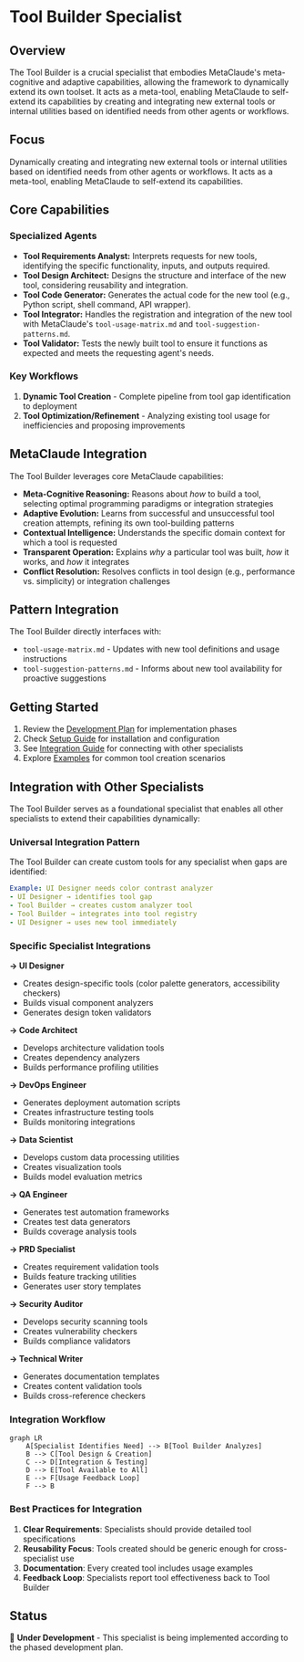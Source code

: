 # Tool Builder Specialist

## Overview

The Tool Builder is a crucial specialist that embodies MetaClaude's meta-cognitive and adaptive capabilities, allowing the framework to dynamically extend its own toolset. It acts as a meta-tool, enabling MetaClaude to self-extend its capabilities by creating and integrating new external tools or internal utilities based on identified needs from other agents or workflows.

## Focus

Dynamically creating and integrating new external tools or internal utilities based on identified needs from other agents or workflows. It acts as a meta-tool, enabling MetaClaude to self-extend its capabilities.

## Core Capabilities

### Specialized Agents

- **Tool Requirements Analyst:** Interprets requests for new tools, identifying the specific functionality, inputs, and outputs required.
- **Tool Design Architect:** Designs the structure and interface of the new tool, considering reusability and integration.
- **Tool Code Generator:** Generates the actual code for the new tool (e.g., Python script, shell command, API wrapper).
- **Tool Integrator:** Handles the registration and integration of the new tool with MetaClaude's `tool-usage-matrix.md` and `tool-suggestion-patterns.md`.
- **Tool Validator:** Tests the newly built tool to ensure it functions as expected and meets the requesting agent's needs.

### Key Workflows

1. **Dynamic Tool Creation** - Complete pipeline from tool gap identification to deployment
2. **Tool Optimization/Refinement** - Analyzing existing tool usage for inefficiencies and proposing improvements

## MetaClaude Integration

The Tool Builder leverages core MetaClaude capabilities:

- **Meta-Cognitive Reasoning:** Reasons about *how* to build a tool, selecting optimal programming paradigms or integration strategies
- **Adaptive Evolution:** Learns from successful and unsuccessful tool creation attempts, refining its own tool-building patterns
- **Contextual Intelligence:** Understands the specific domain context for which a tool is requested
- **Transparent Operation:** Explains *why* a particular tool was built, *how* it works, and *how* it integrates
- **Conflict Resolution:** Resolves conflicts in tool design (e.g., performance vs. simplicity) or integration challenges

## Pattern Integration

The Tool Builder directly interfaces with:
- `tool-usage-matrix.md` - Updates with new tool definitions and usage instructions
- `tool-suggestion-patterns.md` - Informs about new tool availability for proactive suggestions

## Getting Started

1. Review the [Development Plan](development-plan.md) for implementation phases
2. Check [Setup Guide](docs/setup-guide.md) for installation and configuration
3. See [Integration Guide](docs/integration-guide.md) for connecting with other specialists
4. Explore [Examples](examples/) for common tool creation scenarios

## Integration with Other Specialists

The Tool Builder serves as a foundational specialist that enables all other specialists to extend their capabilities dynamically:

### Universal Integration Pattern
The Tool Builder can create custom tools for any specialist when gaps are identified:

```yaml
Example: UI Designer needs color contrast analyzer
- UI Designer → identifies tool gap
- Tool Builder → creates custom analyzer tool
- Tool Builder → integrates into tool registry
- UI Designer → uses new tool immediately
```

### Specific Specialist Integrations

**→ UI Designer**
- Creates design-specific tools (color palette generators, accessibility checkers)
- Builds visual component analyzers
- Generates design token validators

**→ Code Architect**
- Develops architecture validation tools
- Creates dependency analyzers
- Builds performance profiling utilities

**→ DevOps Engineer**
- Generates deployment automation scripts
- Creates infrastructure testing tools
- Builds monitoring integrations

**→ Data Scientist**
- Develops custom data processing utilities
- Creates visualization tools
- Builds model evaluation metrics

**→ QA Engineer**
- Generates test automation frameworks
- Creates test data generators
- Builds coverage analysis tools

**→ PRD Specialist**
- Creates requirement validation tools
- Builds feature tracking utilities
- Generates user story templates

**→ Security Auditor**
- Develops security scanning tools
- Creates vulnerability checkers
- Builds compliance validators

**→ Technical Writer**
- Generates documentation templates
- Creates content validation tools
- Builds cross-reference checkers

### Integration Workflow
```mermaid
graph LR
    A[Specialist Identifies Need] --> B[Tool Builder Analyzes]
    B --> C[Tool Design & Creation]
    C --> D[Integration & Testing]
    D --> E[Tool Available to All]
    E --> F[Usage Feedback Loop]
    F --> B
```

### Best Practices for Integration
1. **Clear Requirements**: Specialists should provide detailed tool specifications
2. **Reusability Focus**: Tools created should be generic enough for cross-specialist use
3. **Documentation**: Every created tool includes usage examples
4. **Feedback Loop**: Specialists report tool effectiveness back to Tool Builder

## Status

🚧 **Under Development** - This specialist is being implemented according to the phased development plan.